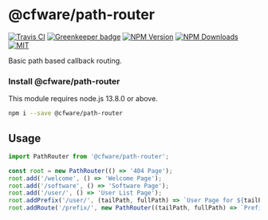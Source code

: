 # @cfware/path-router

[![Travis CI][travis-image]][travis-url]
[![Greenkeeper badge][gk-image]](https://greenkeeper.io/)
[![NPM Version][npm-image]][npm-url]
[![NPM Downloads][downloads-image]][downloads-url]
[![MIT][license-image]](LICENSE)

Basic path based callback routing.

### Install @cfware/path-router

This module requires node.js 13.8.0 or above.

```sh
npm i --save @cfware/path-router
```

## Usage

```js
import PathRouter from '@cfware/path-router';

const root = new PathRouter(() => '404 Page');
root.add('/welcome', () => 'Welcome Page');
root.add('/software', () => 'Software Page');
root.add('/user/', () => 'User List Page');
root.addPrefix('/user/', (tailPath, fullPath) => `User Page for ${tailPath}, fullPath: ${fullPath}`);
root.addRoute('/prefix/', new PathRouter((tailPath, fullPath) => `Prefix route hit for tail path ${tailPath}`));
```

[npm-image]: https://img.shields.io/npm/v/@cfware/path-router.svg
[npm-url]: https://npmjs.org/package/@cfware/path-router
[travis-image]: https://travis-ci.org/cfware/path-router.svg?branch=master
[travis-url]: https://travis-ci.org/cfware/path-router
[gk-image]: https://badges.greenkeeper.io/cfware/path-router.svg
[downloads-image]: https://img.shields.io/npm/dm/@cfware/path-router.svg
[downloads-url]: https://npmjs.org/package/@cfware/path-router
[license-image]: https://img.shields.io/npm/l/@cfware/path-router.svg
